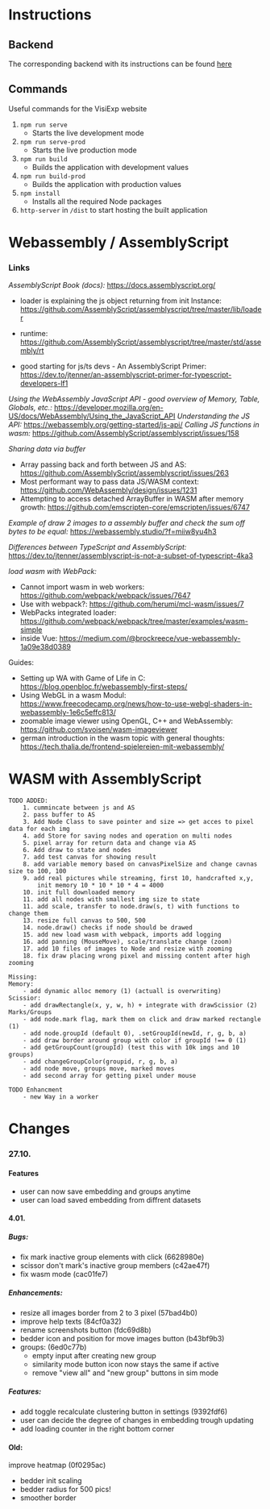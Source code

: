 # Instructions

## Backend
The corresponding backend with its instructions can be found [here](https://github.com/Raichuu41/visi-backend-new)

## Commands

Useful commands for the VisiExp website

1. `npm run serve`
    - Starts the live development mode
2. `npm run serve-prod`
    - Starts the live production mode
3. `npm run build`
    - Builds the application with development values
4. `npm run build-prod`
    - Builds the application with production values
5. `npm install`
    - Installs all the required Node packages
6. `http-server` in `/dist` to start hosting the built application

# Webassembly / AssemblyScript

### Links

_AssemblyScript Book (docs):_
https://docs.assemblyscript.org/

- loader is explaining the js object returning from init
  Instance: https://github.com/AssemblyScript/assemblyscript/tree/master/lib/loader
- runtime: https://github.com/AssemblyScript/assemblyscript/tree/master/std/assembly/rt

- good starting for js/ts devs - An AssemblyScript
  Primer: https://dev.to/jtenner/an-assemblyscript-primer-for-typescript-developers-lf1

_Using the WebAssembly JavaScript API - good overview of Memory, Table, Globals,
etc.:_ https://developer.mozilla.org/en-US/docs/WebAssembly/Using_the_JavaScript_API
_Understanding the JS API:_ https://webassembly.org/getting-started/js-api/
_Calling JS functions in wasm:_ https://github.com/AssemblyScript/assemblyscript/issues/158

_Sharing data via buffer_

- Array passing back and forth between JS and AS: https://github.com/AssemblyScript/assemblyscript/issues/263
- Most performant way to pass data JS/WASM context: https://github.com/WebAssembly/design/issues/1231
- Attempting to access detached ArrayBuffer in WASM after memory
  growth: https://github.com/emscripten-core/emscripten/issues/6747

_Example of draw 2 images to a assembly buffer and check the sum off bytes to be equal:_
https://webassembly.studio/?f=miiw8yu4h3

_Differences between TypeScript and
AssemblyScript:_ https://dev.to/jtenner/assemblyscript-is-not-a-subset-of-typescript-4ka3

_load wasm with WebPack:_

- Cannot import wasm in web workers: https://github.com/webpack/webpack/issues/7647
- Use with webpack?: https://github.com/herumi/mcl-wasm/issues/7
- WebPacks integrated loader: https://github.com/webpack/webpack/tree/master/examples/wasm-simple
- inside Vue: https://medium.com/@brockreece/vue-webassembly-1a09e38d0389

Guides:

- Setting up WA with Game of Life in C: https://blog.openbloc.fr/webassembly-first-steps/
- Using WebGL in a wasm Modul: https://www.freecodecamp.org/news/how-to-use-webgl-shaders-in-webassembly-1e6c5effc813/
- zoomable image viewer using OpenGL, C++ and WebAssembly: https://github.com/svoisen/wasm-imageviewer
- german introduction in the wasm topic with general
  thoughts: https://tech.thalia.de/frontend-spielereien-mit-webassembly/

# WASM with AssemblyScript

    TODO ADDED:
        1. cummincate between js and AS
        2. pass buffer to AS
        3. Add Node Class to save pointer and size => get acces to pixel data for each img
        4. add Store for saving nodes and operation on multi nodes
        5. pixel array for return data and change via AS
        6. Add draw to state and nodes
        7. add test canvas for showing result
        8. add variable memory based on canvasPixelSize and change cavnas size to 100, 100
        9. add real pictures while streaming, first 10, handcrafted x,y,
            init memory 10 * 10 * 10 * 4 = 4000
        10. init full downloaded memory
        11. add all nodes with smallest img size to state
        11. add scale, transfer to node.draw(s, t) with functions to change them
        13. resize full canvas to 500, 500
        14. node.draw() checks if node should be drawed
        15. add new load wasm with webpack, imports add logging
        16. add panning (MouseMove), scale/translate change (zoom)
        17. add 10 files of images to Node and resize with zooming
        18. fix draw placing wrong pixel and missing content after high zooming

    Missing: 
    Memory: 
        - add dynamic alloc memory (1) (actuall is overwriting) 
    Scissior:
        - add drawRectangle(x, y, w, h) + integrate with drawScissior (2)
    Marks/Groups
        - add node.mark flag, mark them on click and draw marked rectangle (1)  
        - add node.groupId (default 0), .setGroupId(newId, r, g, b, a)
        - add draw border around group with color if groupId !== 0 (1)
        - add getGroupCount(groupId) (test this with 10k imgs and 10 groups)
        - add changeGroupColor(groupid, r, g, b, a) 
        - add node move, groups move, marked moves
        - add second array for getting pixel under mouse

    TODO Enhancment
        - new Way in a worker

# Changes

### 27.10.

#### Features

- user can now save embedding and groups anytime
- user can load saved embedding from diffrent datasets

#### 4.01.

##### Bugs:

- fix mark inactive group elements with click (6628980e)
- scissor don't mark's inactive group members (c42ae47f)
- fix wasm mode (cac01fe7)

##### Enhancements:

- resize all images border from 2 to 3 pixel (57bad4b0)
- improve help texts (84cf0a32)
- rename screenshots button (fdc69d8b)
- bedder icon and position for move images button (b43bf9b3)
- groups: (6ed0c77b)
    - empty input after creating new group
    - similarity mode button icon now stays the same if active
    - remove "view all" and "new group" buttons in sim mode

##### Features:

- add toggle recalculate clustering button in settings (9392fdf6)
- user can decide the degree of changes in embedding trough updating
- add loading counter in the right bottom corner

#### Old:

improve heatmap (0f0295ac)

+ bedder init scaling
+ bedder radius for 500 pics!
+ smoother border
